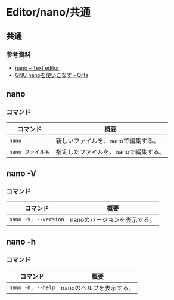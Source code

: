 # Editor/nano/共通

## 共通

### 参考資料

- [nano – Text editor](https://www.nano-editor.org/)
- [GNU nanoを使いこなす - Qiita](https://qiita.com/snct_hu/items/971d512c26dd8b3a3b3c)

## nano

### コマンド

| コマンド          | 概要                                 |
| ----------------- | ------------------------------------ |
| `nano`            | 新しいファイルを、nanoで編集する。   |
| `nano ファイル名` | 指定したファイルを、nanoで編集する。 |

## nano -V

### コマンド

| コマンド             | 概要                         |
| -------------------- | ---------------------------- |
| `nano -V, --version` | nanoのバージョンを表示する。 |

## nano -h

### コマンド

| コマンド          | 概要                     |
| ----------------- | ------------------------ |
| `nano -h, --help` | nanoのヘルプを表示する。 |
